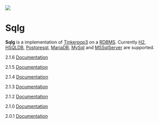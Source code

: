<a href="http://teamcity.sqlg.org/viewType.html?buildTypeId=Sqlg_Build&guest=1">
    <img src="http://teamcity.sqlg.org/app/rest/builds/buildType:(id:Sqlg_Build),branch:sqlg3/statusIcon"/>
</a>

Sqlg
====

**Sqlg** is a implementation of [Tinkerpop3](https://github.com/apache/incubator-tinkerpop) on a [RDBMS](http://en.wikipedia.org/wiki/Relational_database_management_system).
Currently [H2](http://h2database.com/), [HSQLDB](http://hsqldb.org/), [Postgresql](http://www.postgresql.org/),
[MariaDB](https://mariadb.org/), [MySql](https://www.mysql.com/) and [MSSqlServer](https://www.microsoft.com/en-us/sql-server/sql-server-2017) are supported.

2.1.6 [Documentation](http://sqlg.org/docs/2.1.6)

2.1.5 [Documentation](http://sqlg.org/docs/2.1.5)

2.1.4 [Documentation](http://sqlg.org/docs/2.1.4)

2.1.3 [Documentation](http://sqlg.org/docs/2.1.3)

2.1.2 [Documentation](http://sqlg.org/docs/2.1.2)

2.1.0 [Documentation](http://sqlg.org/docs/2.1.0)

2.0.1 [Documentation](http://sqlg.org/docs/2.0.1)